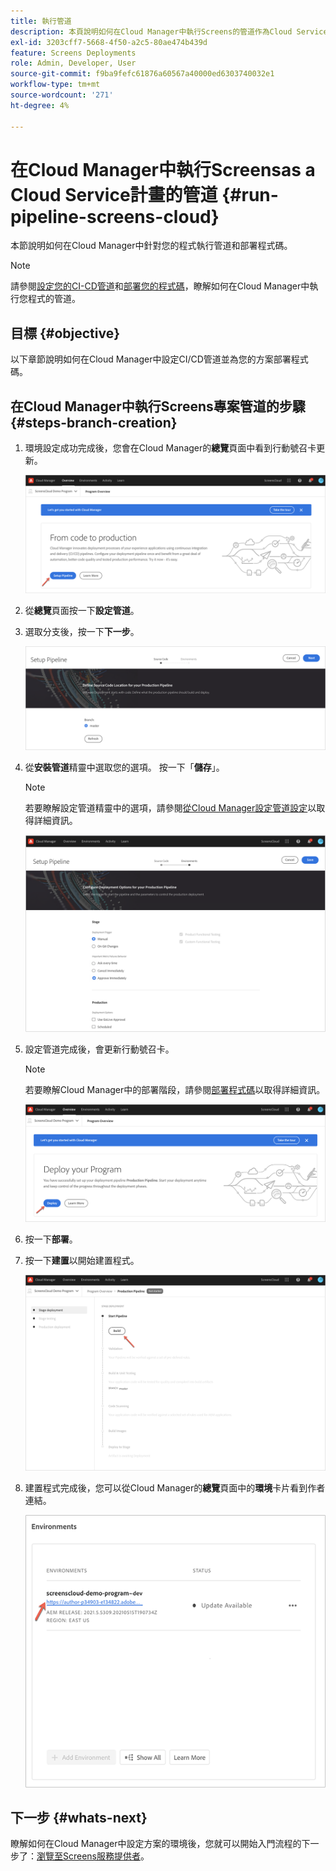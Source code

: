 ```yaml
---
title: 執行管道
description: 本頁說明如何在Cloud Manager中執行Screens的管道作為Cloud Service專案。
exl-id: 3203cff7-5668-4f50-a2c5-80ae474b439d
feature: Screens Deployments
role: Admin, Developer, User
source-git-commit: f9ba9fefc61876a60567a40000ed6303740032e1
workflow-type: tm+mt
source-wordcount: '271'
ht-degree: 4%

---
```


# 在Cloud Manager中執行Screensas a Cloud Service計畫的管道 {#run-pipeline-screens-cloud}

本節說明如何在Cloud Manager中針對您的程式執行管道和部署程式碼。

>[!NOTE]
>請參閱[設定您的CI-CD管道](https://experienceleague.adobe.com/docs/experience-manager-cloud-service/content/implementing/using-cloud-manager/cicd-pipelines/configuring-production-pipelines.html)和[部署您的程式碼](https://experienceleague.adobe.com/docs/experience-manager-cloud-service/content/implementing/using-cloud-manager/deploy-code.html)，瞭解如何在Cloud Manager中執行您程式的管道。

## 目標 {#objective}

以下章節說明如何在Cloud Manager中設定CI/CD管道並為您的方案部署程式碼。

## 在Cloud Manager中執行Screens專案管道的步驟 {#steps-branch-creation}

1. 環境設定成功完成後，您會在Cloud Manager的&#x200B;**總覽**&#x200B;頁面中看到行動號召卡更新。

   ![影像](/help/screens-cloud/assets/onboarding/add-environ3.png)

1. 從&#x200B;**總覽**&#x200B;頁面按一下&#x200B;**設定管道**。

1. 選取分支後，按一下&#x200B;**下一步**。

   ![影像](/help/screens-cloud/assets/onboarding/run-pipeline1.png)

1. 從&#x200B;**安裝管道**&#x200B;精靈中選取您的選項。 按一下「**儲存**」。

   >[!NOTE]
   >若要瞭解設定管道精靈中的選項，請參閱[從Cloud Manager設定管道設定](https://experienceleague.adobe.com/docs/experience-manager-cloud-service/content/implementing/using-cloud-manager/cicd-pipelines/configuring-production-pipelines.html)以取得詳細資訊。

   ![影像](/help/screens-cloud/assets/onboarding/run-pipeline2-a.png)

1. 設定管道完成後，會更新行動號召卡。

   >[!NOTE]
   >若要瞭解Cloud Manager中的部署階段，請參閱[部署程式碼](https://experienceleague.adobe.com/docs/experience-manager-cloud-service/content/implementing/using-cloud-manager/deploy-code.html)以取得詳細資訊。

   ![影像](/help/screens-cloud/assets/onboarding/run-pipeline3.png)

1. 按一下&#x200B;**部署**。

1. 按一下&#x200B;**建置**&#x200B;以開始建置程式。

   ![影像](/help/screens-cloud/assets/onboarding/run-pipeline4.png)

1. 建置程式完成後，您可以從Cloud Manager的&#x200B;**總覽**&#x200B;頁面中的&#x200B;**環境**&#x200B;卡片看到作者連結。

   ![影像](/help/screens-cloud/assets/onboarding/run-pipeline5.png)

## 下一步 {#whats-next}

瞭解如何在Cloud Manager中設定方案的環境後，您就可以開始入門流程的下一步了：[瀏覽至Screens服務提供者](/help/screens-cloud/configuring/navigating-to-screens-services-provider.md)。
